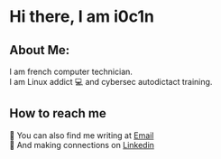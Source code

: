 # Hi there, I am i0c1n  

## About Me:  
I am french computer technician. </br>
I am Linux addict 💻 and cybersec autodictact training.


## How to reach me
:pencil:  You can also find me writing at [Email](samuel.bernicot@posteo.net) </br>
:handshake: And making connections on [Linkedin](https://www.linkedin.com/in/samuel-bernicot/)
          
          
